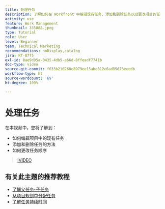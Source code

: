 ```yaml
---
title: 处理任务
description: 了解如何在 Workfront 中编辑现有任务、添加和删除任务以及更改项目的任务顺序。
activity: use
feature: Work Management
thumbnail: 335088.jpeg
type: Tutorial
role: User
level: Beginner
team: Technical Marketing
recommendations: noDisplay,catalog
jira: KT-8775
exl-id: 8ae9d05a-0435-4db5-a66d-8ffeadf7741b
doc-type: video
source-git-commit: f033b210268e8979ee15abe812e6ad85673eeedb
workflow-type: ht
source-wordcount: '69'
ht-degree: 100%

---
```


# 处理任务

在本视频中，您将了解到：

* 如何编辑项目中的现有任务
* 添加和删除任务的方法
* 如何更改任务顺序

>[!VIDEO](https://video.tv.adobe.com/v/335088/?quality=12&learn=on)

## 有关此主题的推荐教程

* [了解父任务-子任务](/help/manage-work/tasks/understand-parent-child-tasks.md)
* [从项目规划中分配任务](/help/manage-work/tasks/assign-tasks-from-the-project-plan.md)
* [了解任务持续时间](/help/manage-work/tasks/understand-task-durations.md)
